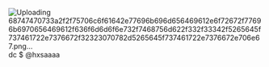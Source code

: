 
  





![Uploading 68747470733a2f2f75706c6f61642e77696b696d656469612e6f72672f77696b6970656469612f636f6d6d6f6e732f7468756d622f332f33342f5265645f737461722e7376672f32323070782d5265645f737461722e7376672e706e67.png…]()
                                                                                                               dc   $  @hxsaaaa










